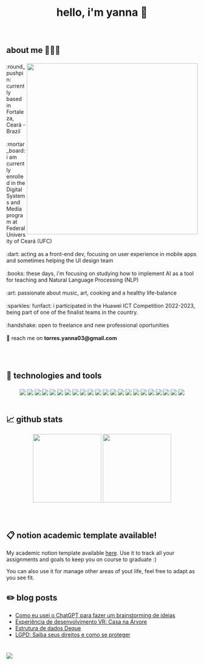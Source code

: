 <h1 align="center"> hello, i'm yanna 👋 </h1>

###
<br>

## about me :speech_balloon::woman_technologist:

###

<img align="right" height="450" src="https://i.pinimg.com/736x/06/16/fd/0616fdaa85ecd2346dca6973cd9cc938.jpg"/>

<p align="left">
:round_pushpin: currently based in Fortaleza, Ceará - Brazil
<br><br>
:mortar_board: i am currently enrolled in the Digital Systems and Media program at Federal University of Ceará (UFC)
<br><br>
:dart: acting as a front-end dev, focusing on user experience in mobile apps and sometimes helping the UI design team
<br><br>
:books: these days, i'm focusing on studying how to implement AI as a tool for teaching and Natural Language Processing (NLP)
<br><br>
:art: passionate about music, art, cooking and a healthy life-balance
<br><br>
:sparkles: funfact: i participated in the Huawei ICT Competition 2022-2023, being part of one of the finalist teams in the country.
<br><br>
:handshake: open to freelance and new professional oportunities
<br><br>
📝 reach me on <b>torres.yanna03@gmail.com</b>
</p>

<br clear="both">
<br>

## 🔧 technologies and tools

###

</div>
<div align="center">
  <img src="https://img.shields.io/badge/Android-3DDC84?style=for-the-badge&logo=android&logoColor=white">
  <img src="https://img.shields.io/badge/Flutter-02569B?style=for-the-badge&logo=flutter&logoColor=white">
  <img src="https://img.shields.io/badge/Dart-0175C2?style=for-the-badge&logo=dart&logoColor=white">
  <img src="https://img.shields.io/badge/Java-ED8B00?style=for-the-badge&logo=openjdk&logoColor=white">
  <img src="https://img.shields.io/badge/kotlin-%237F52FF.svg?style=for-the-badge&logo=kotlin&logoColor=white">
  <img src="https://img.shields.io/badge/JavaScript-323330?style=for-the-badge&logo=javascript&logoColor=F7DF1E">
  <img src="https://img.shields.io/badge/HTML5-E34F26?style=for-the-badge&logo=html5&logoColor=white">
  <img src="https://img.shields.io/badge/CSS3-1572B6?style=for-the-badge&logo=css3&logoColor=white">
  <img src="https://img.shields.io/badge/Python-14354C?style=for-the-badge&logo=python&logoColor=white">
  <img src="https://img.shields.io/badge/Firebase-039BE5?style=for-the-badge&logo=Firebase&logoColor=white">
  <img src="https://img.shields.io/badge/postgres-%23316192.svg?style=for-the-badge&logo=postgresql&logoColor=white">
  <img src="https://img.shields.io/badge/sqlite-%2307405e.svg?style=for-the-badge&logo=sqlite&logoColor=white">
  <img src="https://img.shields.io/badge/unrealengine-%23313131.svg?style=for-the-badge&logo=unrealengine&logoColor=white">
  <img src="https://img.shields.io/badge/Visual_Studio-5C2D91?style=for-the-badge&logo=visual%20studio&logoColor=white">
  <img src="https://img.shields.io/badge/GIT-E44C30?style=for-the-badge&logo=git&logoColor=white">
  <img src="https://img.shields.io/badge/Figma-F24E1E?style=for-the-badge&logo=figma&logoColor=white">
  <img src="https://img.shields.io/badge/Adobe%20Illustrator-FF9A00?style=for-the-badge&logo=adobe%20illustrator&logoColor=white">
  <img src="https://img.shields.io/badge/Adobe%20Photoshop-31A8FF?style=for-the-badge&logo=Adobe%20Photoshop&logoColor=black">
  <img src="https://img.shields.io/badge/Canva-%2300C4CC.svg?&style=for-the-badge&logo=Canva&logoColor=white">
  <img src="https://img.shields.io/badge/blender-%23F5792A.svg?style=for-the-badge&logo=blender&logoColor=white">
  <img src="https://img.shields.io/badge/Notion-000000?style=for-the-badge&logo=notion&logoColor=white">
  <img src="https://img.shields.io/badge/Trello-0052CC?style=for-the-badge&logo=trello&logoColor=white">
</div>

<br>

## 📈 github stats


<div align="center">
<img height="180" src="https://streak-stats.demolab.com?user=yanna-torres&theme=tokyonight&hide_border=true&mode=weekly"/>
<img height="180" src="https://github-readme-stats-ten-mocha-73.vercel.app/api/top-langs/?username=yanna-torres&layout=compact&theme=tokyonight"/>
</div>


###
<br>

## :clipboard: notion academic template available!

My academic notion template available [here](https://yanna-torres.notion.site/academia-new-template-c6e67366a41c429f8986bb456e23e9bb?pvs=4). Use it to track all your assignments and goals to keep you on course to graduate :)

You can also use it for manage other areas of yout life, feel free to adapt as you see fit.

## :pencil2: blog posts
<!-- BLOG-POST-LIST:START -->
- [Como eu usei o ChatGPT para fazer um brainstorming de ideias](https://yanna-torres.medium.com/como-eu-usei-o-chatgpt-para-fazer-um-brainstorming-de-ideias-922b17d18758?source=rss-abe243254828------2)
- [Experiência de desenvolvimento VR: Casa na Árvore](https://yanna-torres.medium.com/experi%C3%AAncia-de-desenvolvimento-vr-casa-na-%C3%A1rvore-334774791d9d?source=rss-abe243254828------2)
- [Estrutura de dados Deque](https://yanna-torres.medium.com/estrutura-de-dados-deque-139541f551f2?source=rss-abe243254828------2)
- [LGPD: Saiba seus direitos e como se proteger](https://yanna-torres.medium.com/lgpd-saiba-seus-direitos-e-como-se-proteger-5beda677bfac?source=rss-abe243254828------2)
<!-- BLOG-POST-LIST:END -->

#

![](https://komarev.com/ghpvc/?username=yanna-torres&style=for-the-badge&color=5DC0C7)
